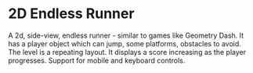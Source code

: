 # 2D Endless Runner

A 2d, side-view, endless runner - similar to games like Geometry Dash. It has a player object which can jump, some platforms, obstacles to avoid. The level is a repeating layout. It displays a score increasing as the player progresses.
Support for mobile and keyboard controls.